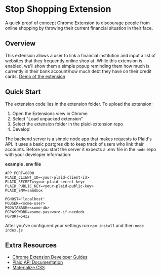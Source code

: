 # Stop Shopping Extension
A quick proof of concept Chrome Extension to discourage people from online shopping by throwing their current financial situation in their face.

## Overview
This extension allows a user to link a financial institution and input a list of websites that they frequently online shop at. While this extension is enabled, we'll show them a simple popup reminding them how much is currently in their bank account/how much debt they have on their credit cards.
[Demo of the extension](https://drive.google.com/file/d/1n7vMmDdouv_WKyl9rl4VvcLgaDlejBJ5/view?usp=sharing)

## Quick Start
The extension code lies in the extension folder. To upload the extension:
1. Open the Extensions view in Chrome
2. Select "Load unpacked extension"
3. Select the extension folder in the plaid-extension repo
4. Develop!

The backend server is a simple node app that makes requests to Plaid's API. It uses a basic postgres db to keep track of users who link their accounts. Before you start the server it expects a .env file in the `node` repo with your developer information:

**example .env file**
```
APP_PORT=8000
PLAID_CLIENT_ID=<your-plaid-client-id>
PLAID_SECRET=<your-plaid-secret-key>
PLAID_PUBLIC_KEY=<your-plaid-public-key>
PLAID_ENV=sandbox

PGHOST='localhost'
PGUSER=<some-user>
PGDATABASE=<some-db>
PGPASSWORD=<some-password-if-needed>
PGPORT=5432

```

After you've configured your settings run `npm install` and then `node index.js`

## Extra Resources

* [Chrome Extension Developer Guides](https://developer.chrome.com/extensions/devguide)
* [Plaid API Documentation](https://plaid.com/docs/api/)
* [Materialize CSS](https://materializecss.com)
